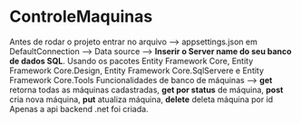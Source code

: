 # ControleMaquinas
Antes de rodar o projeto entrar no arquivo --> appsettings.json em DefaultConnection --> Data source --> **Inserir o Server name do seu banco de dados SQL**.
Usando os pacotes Entity Framework Core, Entity Framework Core.Design, Entity Framework Core.SqlServere e Entity Framework Core.Tools
Funcionalidades de banco de máquinas --> **get** retorna todas as máquinas cadastradas, **get por status** de máquina, **post** cria nova máquina, **put** atualiza máquina, **delete** deleta máquina por id
Apenas a api backend .net foi criada.
